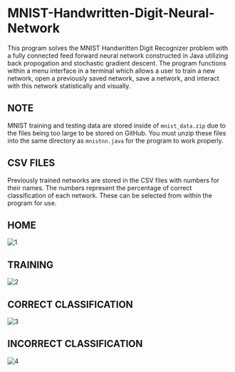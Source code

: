 # MNIST-Handwritten-Digit-Neural-Network

This program solves the MNIST Handwritten Digit Recognizer problem with a fully connected feed forward neural network
constructed in Java utilizing back propogation and stochastic gradient descent. The program functions within a menu
interface in a terminal which allows a user to train a new network, open a previously saved network, save a network,
and interact with this network statistically and visually.

## NOTE
MNIST training and testing data are stored inside of `mnist_data.zip` due to the files being too large to be stored on GitHub. You must unzip these files into the same directory as `mnistnn.java` for the program to work properly.

## CSV FILES
Previously trained networks are stored in the CSV files with numbers for their names. The numbers represent the percentage of correct classification of each network. These can be selected from within the program for use.

## HOME
![1](https://github.com/ethanhebert/MNIST-Handwritten-Digit-Neural-Network/assets/80844614/f14c6308-8cb9-4115-a0b2-670b81e22e9f)
## TRAINING
![2](https://github.com/ethanhebert/MNIST-Handwritten-Digit-Neural-Network/assets/80844614/af46a866-7a0f-4949-a323-46889a82fa16)
## CORRECT CLASSIFICATION
![3](https://github.com/ethanhebert/MNIST-Handwritten-Digit-Neural-Network/assets/80844614/e72fd612-7bfb-4c49-8480-f6659a710553)
## INCORRECT CLASSIFICATION
![4](https://github.com/ethanhebert/MNIST-Handwritten-Digit-Neural-Network/assets/80844614/d6a84238-4f78-49d6-bbb9-5f24d2f33109)
